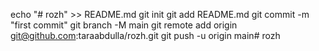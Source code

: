 echo "# rozh" >> README.md
git init
git add README.md
git commit -m "first commit"
git branch -M main
git remote add origin git@github.com:taraabdulla/rozh.git
git push -u origin main# rozh

